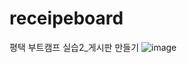 # receipeboard
평택 부트캠프 실습2_게시판 만들기
![image](https://github.com/miyaey/receipeboard/assets/148731548/2573b41b-5a23-424a-a6f2-11220876f10c)

